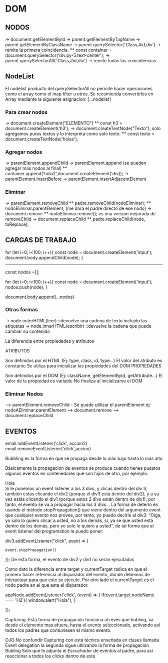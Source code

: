 # DOM

## NODOS
-> document.getElementById
-> parent.getElementByTagName
-> parent.getElementByClassName
-> parent.querySelector('.Class,#id,div') -> remite la primera coincidencia.
     ** const container = document.querySelector('div.py-5.text-center');
-> parent.querySelectorAll('.Class,#id,div') -> remite todas las coincidencias.

## NodeList
El nodelist producto del querySelectorAll no permite hacer operaciones como el array como el map filter u otros.
Se recomienda convertirlos en Array mediante la siguiente asignacion: [...nodelist]

### Para crear nodos
-> document.createElement("ELEMENTO")
    ** const h3 = document.createElement('h3');
-> document.createTextNode("Texto"); solo agregamos puros textos y lo interpreta como solo texto.
    ** const texto = document.createTextNode('holas');

### Agregar nodos
-> parentElement.appendChild
-> parentElement.append (se pueden agregar mas nodos al final)
    ** container.append('hola2',document.createElement('div));
-> parentElement.insertBefore
-> parentElement.insertAdjacentElement

### Eliminar 
-> parentElement.removeChild
    ** padre.removeChild(nodoEliminar);
    ** nodoEliminar.parentElement; (me dara el padre directo de ese nodo)
-> document.remove
    ** nodoEliminar.remove(); es una version mejorada de removeChild
-> document.replaceChild
    ** padre.replaceChild(node, toReplace);

## CARGAS DE TRABAJO


for (let i=0; i<100; i++){
    const node = document.createElement('input');
    document.body.appendChild(node);
}
*************************************************
const nodos =[];

for (let i=0; i<100; i++){
    const node = document.createElement('input');
    nodos.push(node);
}

document.body.append(...nodos)
### Otras formas
-> node.outerHTML(leer)     ::devuelve una cadena de texto incluido las etiquetas
-> node.innerHTML(escribir) ::devuelve la cadena que puede cambiar su contenido

La diferencia entre propiedades y atributos

ATRIBUTOS

Son definidos por el HTML (Ej: type, class, id, type…)
El valor del atributo es constante
Se utiliza para inicializar las propiedades del DOM
PROPIEDADES

Son definidos por el DOM (Ej: className, getElementById, getAttribute…)
El valor de la propiedad es variable
No finaliza al inicializarse el DOM

### Eliminar Nodos

--> parentElement.removeChild
    - Se puede utilizar el parentElement ej: nodoAEliminar.parentElement
--> document.remove
--> document.replaceChild


## EVENTOS
email.addEventListener('click', accion2)
email.removeEventListener('click',accion)

Bubbling es la forma en que se propaga desde lo más bajo hasta lo más alto

Básicamente la propagación de eventos se produce cuando tienes puestos algunos eventos en contenedores que son hijos de otro, por ejemplo:
<div id="div1">
    <div id="div2">
        <div id="div3">
            Hola
        </div>
    </div>
</div>
Si le ponemos un event listener a los 3 divs, y clicas dentro del div 3, también estás clicando el div2 (porque el div3 está dentro del div2), y a su vez estás clicando el div1 (porque estos 2 divs están dentro de div1), por tanto, el evento se va a propagar hacia los 3 divs.
.
La forma de deterlo es usando el método stopPropagation() que viene dentro del argumento event que cualquier evento nos provee, por tanto, yo puedo decirle al div3: “Oiga, yo solo lo quiero clicar a usted, no a los demás, sí, ya se que usted está dentro de los demás, pero yo solo lo quiero a usted”, de tal forma que al event listener del programation le puedo poner:

div3.addEventListener("click", event => {

    event.stopPropagation()

});
De esta forma, el evento de div2 y div1 no serán ejecutados


Como dato la diferencia entre target y currentTarget radica en que el primero hacer referencia al disparador del evento, donde debemos de interactuar para que este se ejecute. Por otro lado el currentTarget es el nodo padre en el que esta el disparador.

 appNode.addEventListener('click', (event) => {
    if(event.target.nodeName === 'H2'){
        window.alert("Hola");
    }
  
   });

Capturing.
Esta forma de propagación funciona al revés que bubling, va desde el elemento mas afuera, hasta el evento seleccionado, activando así todos los padres que contuviesen el mismo evento.

OJO
No confundir Capturing con está técnica enseñada en clases llamada Event delegation la segunda sigue utilizando la forma de propagación Bubling Solo que le adjunta el Escuchador de eventos al padre, para así reaccionar a todos los clicks dentro de este.

